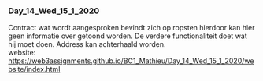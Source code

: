 ### Day_14_Wed_15_1_2020 
Contract wat wordt aangesproken bevindt zich op ropsten hierdoor kan hier geen informatie over getoond worden.
De verdere functionaliteit doet wat hij moet doen. Address kan achterhaald worden.
<br>
website: https://web3assignments.github.io/BC1_Mathieu/Day_14_Wed_15_1_2020/website/index.html
